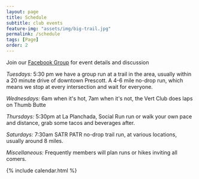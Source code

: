```yaml
---
layout: page
title: Schedule
subtitle: club events
feature-img: "assets/img/big-trail.jpg"
permalink: /schedule
tags: [Page]
order: 2
---
```


Join our [Facebook Group](https://www.facebook.com/groups/1909677022694360/) for
event details and discussion

*Tuesdays:* 5:30 pm we have a group run at a trail in the area, usually within a
20 minute drive of downtown Prescott. 
A 4-6 mile no-drop run, which means we stop at every intersection and wait for everyone.

*Wednesdays:* 6am when it's hot, 7am when it's not, the Vert Club does laps on Thumb Butte

*Thursdays:* 5:30pm at La Planchada, Social Run run or walk your own pace and distance, grab some tacos and beverages after. 

*Saturdays:* 7:30am SATR PATR no-drop trail run, at various locations, usually around 8 miles.

*Miscellaneous:* Frequently members will plan runs or hikes inviting all comers.

{% include calendar.html %}
